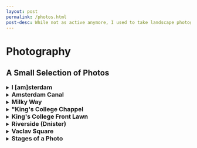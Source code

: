 ```yaml
---
layout: post
permalink: /photos.html
post-desc: While not as active anymore, I used to take landscape photographs. Some of these can be seen on this page. Alternatively, my, now inactive, flickr page is <a href="https://flickr.com/photos/ppp_photography/">here</a>.
---
```


# Photography

## A Small Selection of Photos

<details>
<summary><b style="font-size:1.17em;">I [am]sterdam</b></summary>
<img src="https://live.staticflickr.com/7707/16525223223_6b9a9abf4a_h.jpg" alt="I [am]sterdam" style="width:640px;"/>
</details>

<details>
<summary><b style="font-size:1.17em;">Amsterdam Canal</b></summary>
<img src="https://live.staticflickr.com/7593/16957612558_099f33e7a6_h.jpg" alt="Amsterdam Canal" style="width:640px;"/>
</details>

<details>
<summary><b style="font-size:1.17em;">Milky Way</b></summary>
<img src="https://live.staticflickr.com/3863/14787751968_a3df4cb92f_c.jpg" alt="Milky Way" style="width:640px;"/>
</details>

<details>
<summary><b style="font-size:1.17em;">"King's College Chappel</b></summary>
<img src="https://live.staticflickr.com/5526/12141846096_f499c519cf_h.jpg" alt="King's Chappel" style="width:640px;"/>
</details>

<details>
<summary><b style="font-size:1.17em;">King's College Front Lawn</b></summary>
<img src="https://live.staticflickr.com/2862/12142320846_cfc177372e_k.jpg" alt="King's College Front Lawn" style="width:640px;"/>
</details>

<details>
<summary><b style="font-size:1.17em;">Riverside (Dnister)</b></summary>
<img src="https://live.staticflickr.com/3757/9436975202_1bb9bef0f5_c.jpg" alt="Riverside" style="width:640px;"/>
</details>

<details>
<summary><b style="font-size:1.17em;">Vaclav Square</b></summary>
<img src="https://live.staticflickr.com/8004/7485560898_5d84f39939_k.jpg" alt="Vaclav Square" style="width:640px;"/>
</details>

<details>
<summary><b style="font-size:1.17em;">Stages of a Photo</b></summary>
<img src="https://live.staticflickr.com/8165/7485567748_a445dd9af1_h.jpg" alt="Stages of a Photo" style="width:640px;"/>
</details>